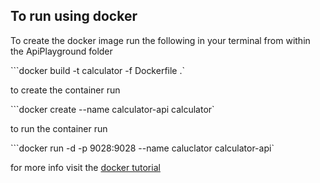 ## To run using docker

To create the docker image run the following in your terminal from within the ApiPlayground folder 

```docker build -t calculator -f Dockerfile .`

to create the container run

```docker create --name  calculator-api calculator`

to run the container run 

```docker run -d -p 9028:9028 --name caluclator calculator-api`


for more info visit the [docker tutorial](https://docs.microsoft.com/en-us/dotnet/core/docker/build-container?tabs=linux)